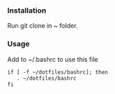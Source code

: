 ### Installation
Run git clone in ~ folder.

### Usage
Add to ~/.bashrc to use this file

    if [ -f ~/dotfiles/bashrc]; then
       . ~/dotfiles/bashrc
    fi

